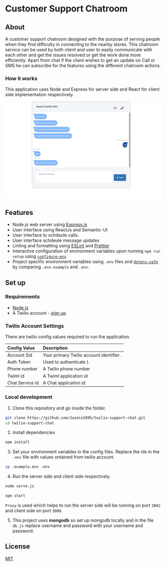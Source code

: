 # Customer Support Chatroom

## About
A customer support chatroom designed with the purpose of serving people when they find difficulty in connecting to the nearby stores. This chatroom service can be used by both client and user to easily communicate with each other and get the issues resolved or get the work done more efficiently. Apart from chat if the client wishes to get an update on Call or SMS he can subscribe for the features using the different chatroom actions.

### How it works

This application uses Node and  Express for server side and React for client side implementation respectively.


![Image mage 5](https://github.com/Jasmin2895/twilio-support-chat/blob/master/public/Screenshot%202020-05-01%20at%209.05.34%20AM.png)


## Features
- Node.js web server using [Express.js](https://npm.im/express)
- User interface using ReactJs and Semantic-UI
- User interface to schdeule calls.
- User interface schdeule message updates
- Linting and formatting using [ESLint](https://npm.im/eslint) and [Prettier](https://npm.im/prettier)
- Interactive configuration of environment variables upon running `npm run setup` using [`configure-env`](https://npm.im/configure-env)
- Project specific environment variables using `.env` files and [`dotenv-safe`](https://npm.im/dotenv-safe) by comparing `.env.example` and `.env`.

## Set up

### Requirements

- [Node.js](https://nodejs.org/)
- A Twilio account - [sign up](https://www.twilio.com/try-twilio)

### Twilio Account Settings

There are twilio config values required to run the application.

| Config&nbsp;Value | Description                                                                                                                                                  |
| :---------------- | :----------------------------------------------------------------------------------------------------------------------------------------------------------- |
| Account&nbsp;Sid  | Your primary Twilio account identifier .                                                         |
| Auth&nbsp;Token   | Used to authenticate ).                                                         |
| Phone&nbsp;number | A Twilio phone number |
| Twiml&nbsp;id | A Twiml application id |
| Chat&nbsp;Service&nbsp;id | A Chat application id |

### Local development

1. Clone this repository and go inside the folder.

```bash
git clone https://github.com/Jasmin2895/twilio-support-chat.git
cd twilio-support-chat
```

2. Install dependencies

```bash
npm install
```
3. Set your environment variables in the config files. Replace the ids in the `.env` file with values ontained from twilio account.

```bash
cp .example.env .env
```
4. Run the server side and client side respectively. 

```bash
node serve.js
```

```bash
npm start
```
`Proxy` is used which helps to run the server side will be running on port `3002` and client side on port `3000`.

5. This project uses **mongodb** so set up mongodb locally and in the file `db.js` replace username and password with your username and password.

## License

[MIT](http://www.opensource.org/licenses/mit-license.html)


